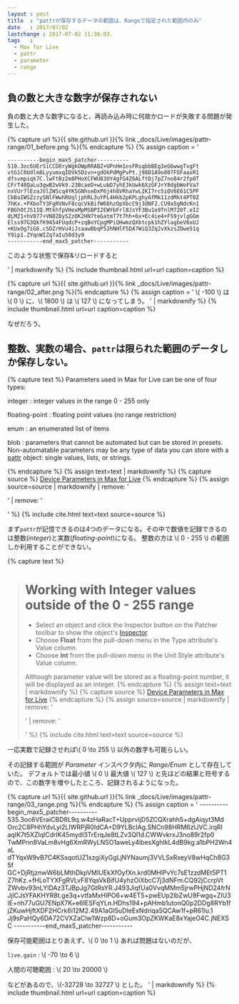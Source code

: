 ```yaml
---
layout : post
title  : "pattrが保存するデータの範囲は、Rangeで指定された範囲内のみ"
date   : 2017/07/02
lastchange : 2017-07-02 11:36:03.
tags   :
  - Max for Live
  - pattr
  - parameter
  - range
---
```


## 負の数と大きな数字が保存されない

負の数と大きな数字になると、再読み込み時に何故かロードが失敗する問題が発生した。

{% capture url %}{{ site.github.url }}{% link _docs/Live/images/pattr-range/01_before.png %}{% endcapture %}
{% assign caption = '

    ----------begin_max5_patcher----------
    510.3oc6UErSiCCD8ryWgkOWpRRABZ+UPnHm1osFRsqbbBEg3eG6wwgTvgFt
    vtG1C0Udlm8LyyumxqIDVk5Dzvn+gdOkPdMgPvPt.j98D1A9o007FDFaasR1
    dfsvmpiqk7C.lwFtBz2m8PHoXCFWU83UY4gfG4Z6ALftDj7pZ7no84r2fp0T
    CFrT48QaLu3gwB2wVk9.23BcaeD+wLubD7yhEJkUwk6XzGFJrY8dgbWoFVa7
    nxVUr7lEzaJVlZWScq4YKSGNhseDxP6j4h8VRhaYwLIKI7rc5iQV6E61C5PF
    CbBaIWSZzzySNlFWwhRUqljphRL3uYPL4Hkb2pKPLghy6fMk11zdMkt4PT0Z
    7hKx.+PXboTY3FgRVNvF8cqcVkBifW66hzOpXbcC9j3dNF2.CU9a5gNdcKn1
    FBGhOtJS1IQ.MtkhfpVHexMpMSBPI2EWYbFrl8JsYF3Bu1o9TnlM72OT.eI2
    dLMZ1+hV877+VN8Z0ySZzOK2HN7teGatmT7t7hh+6x+Ec4ie4+FS9jvlgGGm
    Elss97G3QkfK9454FUqdcP+zqBoYCpgMPiQHwmzQXbtcpk1hZYlagbeV6xUJ
    +KUxOg7iG6.cSOZrHVu4iJsaawBbqP52hNHlF5DA7WiQ3Zq2vXkzsZOwe51q
    Y9ip1.ZYqnWIZq7aIuS0d3y9
    -----------end_max5_patcher-----------

このような状態で保存&リロードすると

' | markdownify %}
{% include thumbnail.html url=url caption=caption %}




{% capture url %}{{ site.github.url }}{% link _docs/Live/images/pattr-range/02_after.png %}{% endcapture %}
{% assign caption = '
\\( -100 \\) は \\( 0 \\) に、\\( 1800 \\) は \\( 127 \\) になってしまう。
' | markdownify %}
{% include thumbnail.html url=url caption=caption %}

なぜだろう。

## 整数、実数の場合、`pattr`は限られた範囲のデータしか保存しない。

{% capture text %}
 Parameters used in Max for Live can be one of four types:

integer
: integer values in the range 0 - 255 only

floating-point
: floating point values (no range restriction)

enum
: an enumerated list of items

blob
: parameters that cannot be automated but can be stored in presets. 
Non-automatable parameters may be any type of data you can store with a [pattr](https://docs.cycling74.com/max7/maxobject/pattr) 
object: single values, lists, or strings.

{% endcapture %}
{% assign text=text | markdownify %}
{% capture source %}
[Device Parameters in Max for Live](https://docs.cycling74.com/max7/vignettes/live_parameters)
{% endcapture %}
{% assign source=source | markdownify | remove: '<p>' | remove: '</p>' %}
{% include cite.html text=text source=source %}

まず`pattr`が記憶できるのは4つのデータになる。その中で数値を記録できるのは整数(*integer*)と実数(*floating-point*)になる。
整数の方は \\( 0 - 255 \\) の範囲しか利用することができない。

{% capture text %}
> # Working with Integer values outside of the 0 - 255 range
> 
> * Select an object and click the Inspector button on the Patcher toolbar to show the object's [Inspector](https://docs.cycling74.com/max7/vignettes/inspector).
> * Choose **Float** from the pull-down menu in the Type attribute's Value column.
> * Choose **Int** from the pull-down menu in the Unit Style attribute's Value column.
> 
> Although parameter value will be stored as a floating-point number, it will be displayed as an integer.
{% endcapture %}
{% assign text=text | markdownify %}
{% capture source %}
[Device Parameters in Max for Live](https://docs.cycling74.com/max7/vignettes/live_parameters)
{% endcapture %}
{% assign source=source | markdownify | remove: '<p>' | remove: '</p>' %}
{% include cite.html text=text source=source %}

一応実数で記録させれば\\( 0 \to 255 \\) 以外の数字も可能らしい。

その記録する範囲が *Parameter* インスペクタ内に *Range/Enum* として存在していた。
デフォルトでは最小値 \\( 0 \\) 最大値 \\( 127 \\) と先ほどの結果と符号するので、この数字を増やしたところ、記録されるようになった。



{% capture url %}{{ site.github.url }}{% link _docs/Live/images/pattr-range/03_range.png %}{% endcapture %}
{% assign caption = '
    ----------begin_max5_patcher----------
    535.3oc6VEraiCBD8L9q.w4zHaRacT+UpprvIjD5ZCQXrahh5+dgAiqyt3Md
    Orc2C8PHhYdvLyi2LIWRPjR0IdCA+D9YLBcIAg.SNCn98HRM6zlJVC.irqRI
    aqIK7t5XZIqlCdrlK45mydI3TrErqJe8tLZv3Ql1d.CWWvkrxJ3no89r2fp0
    TwMPnn8VaLm8vHg6XmRWyLNSO1aweLy4ibesXghIkL4dB9kg.a1bPH2Wn4aL
    dTYqxW9vB7C4KSsqotUZ1xzgiXyGgLjNYNaumj3VVLSxRxeyV8wHqCh8G35f
    GC+DjRtjznwW6bLMthDkpVMIUEkXfOyfXn.krd0MHlPvYc7sE1zzdMEt5PT1
    Z7hKz.+fHLoTYXFgRVLvF8YqsVkBifU4yhzOiXbcC7j3dNFm.CQ92jCcrpVt
    ZWvbv93nLYlDAz3TJBpJg7GtRsYR.J493JiqfUa0VvqMMm5jrwPHjND24frN
    JjlCJsYFAKHYR8t.ge3q+vtfaMxHlPO6+w4ET5+pwEUp2lbZwU9Fwgq+ZlU3
    IE+nh77uGU7ENpX7K+e6IESFqYLn.HDhs194+pAHmb1utonQ0p2DDg8RYb1f
    jZKuwHjftXDF2HCrk6i12M2.49A1aGI5uDIeExNdriqa5QCAw1f+pR61lu.1
    Jj9sPaHQy6DA72CVXZaClw1Wzp8D+oGum3OpZKWKaE8xYajeO4C.jNEXSC
    -----------end_max5_patcher-----------

保存可能範囲はとりあえず、\\( 0 \to 1 \\) あれば問題はないのだが、

`live.gain`
: \\( -70 \to 6 \\)

人間の可聴範囲
: \\( 20 \to 20000 \\)

などがあるので、\\(-32728 \to 32727 \\) とした。
' | markdownify %}
{% include thumbnail.html url=url caption=caption %}


